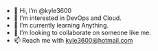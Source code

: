 - 👋 Hi, I’m @kyle3600
- 👀 I’m interested in DevOps and Cloud.
- 🌱 I’m currently learning Anything.
- 💞️ I’m looking to collaborate on someone like me.
- 📫 Reach me with kyle3600@hotmail.com

<!---
kyle3600/kyle3600 is a ✨ special ✨ repository because its `README.md` (this file) appears on your GitHub profile.
You can click the Preview link to take a look at your changes.
--->
